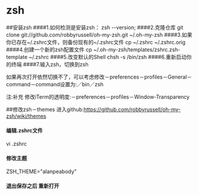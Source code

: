 # zsh

##安装zsh
####1.如何检测是安装zsh：
zsh --version;
####2.克隆仓库
git clone git://github.com/robbyrussell/oh-my-zsh.git ~/.oh-my-zsh
####3.如果你已存在~/.zshrc文件，则备份现有的~/.zshrc文件
cp ~/.zshrc ~/.zshrc.orig
####4.创建一个新的zsh配置文件
cp ~/.oh-my-zsh/templates/zshrc.zsh-template ~/.zshrc
####5.改变默认的Shell
chsh -s /bin/zsh
####6.重新启动你的终端
####7.输入zsh，切换到zsh

如果再次打开依然切换不了，可以考虑修改－preferences－profiles－General－command－command设置为:／bin／zsh

注:补充 修改iTerm的透明度:－preferences－profiles－Window-Transparency

##修改zsh－themes
进入github:https://github.com/robbyrussell/oh-my-zsh/wiki/themes 

#### 编辑.zshrc文件
vi .zshrc 
#### 修改主题
ZSH_THEME="alanpeabody" 
#### 退出保存之后 重新打开





